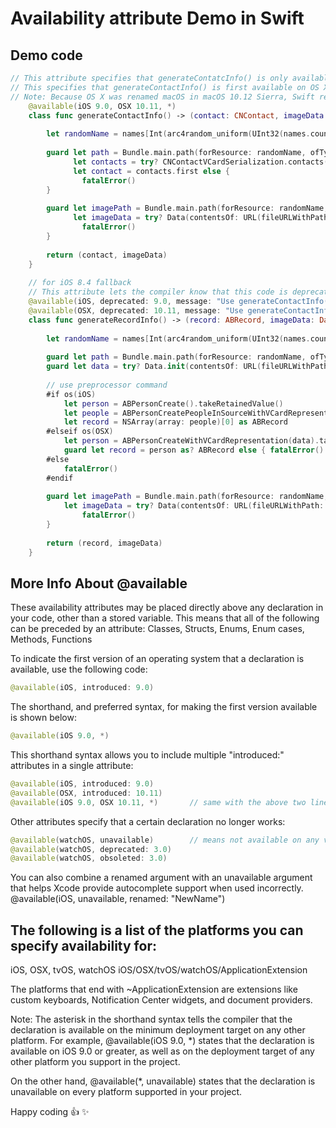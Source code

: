 # Availability attribute Demo in Swift

## Demo code

```Swift
// This attribute specifies that generateContatcInfo() is only available in iOS 9 and greater.
// This specifies that generateContactInfo() is first available on OS X 10.11, to match the introduction of the Contacts framework.
// Note: Because OS X was renamed macOS in macOS 10.12 Sierra, Swift recently added macOS as an alias for OSX. So both works.
	@available(iOS 9.0, OSX 10.11, *)
	class func generateContactInfo() -> (contact: CNContact, imageData: Data) {
		
		let randomName = names[Int(arc4random_uniform(UInt32(names.count)))]
		
		guard let path = Bundle.main.path(forResource: randomName, ofType: "vcf"),
			  let contacts = try? CNContactVCardSerialization.contacts(with: Data(contentsOf: URL(fileURLWithPath: path))),
			  let contact = contacts.first else {
				fatalError()
		}
		
		guard let imagePath = Bundle.main.path(forResource: randomName, ofType: "jpg"),
			  let imageData = try? Data(contentsOf: URL(fileURLWithPath: imagePath)) else {
				fatalError()
		}
		
		return (contact, imageData)
	}
	
	// for iOS 8.4 fallback
	// This attribute lets the compiler know that this code is deprecated in iOS 9, and provides a message to warn
	@available(iOS, deprecated: 9.0, message: "Use generateContactInfo()")
	@available(OSX, deprecated: 10.11, message: "Use generateContactInfo()")
	class func generateRecordInfo() -> (record: ABRecord, imageData: Data) {
		
		let randomName = names[Int(arc4random_uniform(UInt32(names.count)))]
		
		guard let path = Bundle.main.path(forResource: randomName, ofType: "vcf") else { fatalError() }
		guard let data = try? Data.init(contentsOf: URL(fileURLWithPath: path)) as CFData else { fatalError() }
		
		// use preprocessor command
		#if os(iOS)
			let person = ABPersonCreate().takeRetainedValue()
			let people = ABPersonCreatePeopleInSourceWithVCardRepresentation(person, data).takeRetainedValue()
			let record = NSArray(array: people)[0] as ABRecord
		#elseif os(OSX)
			let person = ABPersonCreateWithVCardRepresentation(data).takeRetainedValue() as AnyObject
			guard let record = person as? ABRecord else { fatalError() }
		#else
			fatalError()
		#endif
		
		guard let imagePath = Bundle.main.path(forResource: randomName, ofType: "jpg"),
			let imageData = try? Data(contentsOf: URL(fileURLWithPath: imagePath)) else {
				fatalError()
		}
		
		return (record, imageData)
	}
```

## More Info About @available

These availability attributes may be placed directly above any declaration in your code, other than a stored variable. 
This means that all of the following can be preceded by an attribute: 
Classes, Structs, Enums, Enum cases, Methods, Functions

To indicate the first version of an operating system that a declaration is available, use the following code:
```Swift
@available(iOS, introduced: 9.0)
```

The shorthand, and preferred syntax, for making the first version available is shown below:
```Swift
@available(iOS 9.0, *)
```

This shorthand syntax allows you to include multiple "introduced:" attributes in a single attribute:
```Swift
@available(iOS, introduced: 9.0)
@available(OSX, introduced: 10.11)
@available(iOS 9.0, OSX 10.11, *)		// same with the above two lines
```

Other attributes specify that a certain declaration no longer works:
```Swift
@available(watchOS, unavailable)		// means not available on any version of the specified platform
@available(watchOS, deprecated: 3.0)
@available(watchOS, obsoleted: 3.0)
```

You can also combine a renamed argument with an unavailable argument that helps Xcode provide autocomplete support when used incorrectly.
@available(iOS, unavailable, renamed: "NewName")

## The following is a list of the platforms you can specify availability for:

iOS, OSX, tvOS, watchOS
iOS/OSX/tvOS/watchOS/ApplicationExtension

The platforms that end with ~ApplicationExtension are extensions like custom keyboards, Notification Center widgets, and document providers.

Note: The asterisk in the shorthand syntax tells the compiler that the declaration is available on the minimum deployment target on any other platform.
For example, @available(iOS 9.0, *) states that the declaration is available on iOS 9.0 or greater, as well as on the deployment target of any other platform you support in the project.

On the other hand, @available(*, unavailable) states that the declaration is unavailable on every platform supported in your project.

Happy coding :+1:  :sparkles:
